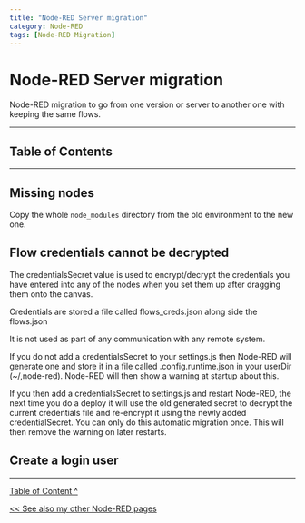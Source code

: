 ```yaml
---
title: "Node-RED Server migration"
category: Node-RED
tags: [Node-RED Migration]
---
```


# Node-RED Server migration

Node-RED migration to go from one version or server to another one with keeping the same flows.

---

## Table of Contents
<!-- TOC -->
<!-- TOC -->

---

## Missing nodes

Copy the whole `node_modules` directory from the old environment to the new one.


## Flow credentials cannot be decrypted

The credentialsSecret value is used to encrypt/decrypt the credentials you have entered into any of the nodes when you set them up after dragging them onto the canvas.

Credentials are stored a file called flows_creds.json along side the flows.json

It is not used as part of any communication with any remote system.

If you do not add a credentialsSecret to your settings.js then Node-RED will generate one and store it in a file called .config.runtime.json in your userDir (~/,node-red). Node-RED will then show a warning at startup about this.

If you then add a credentialsSecret to settings.js and restart Node-RED, the next time you do a deploy it will use the old generated secret to decrypt the current credentials file and re-encrypt it using the newly added credentialSecret. You can only do this automatic migration once. This will then remove the warning on later restarts.

## Create a login user


---
[Table of Content ^](#table-of-contents)

[<< See also my other Node-RED pages](index)
